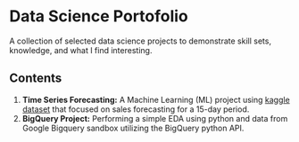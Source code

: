 # **Data Science Portofolio**
A collection of selected data science projects to demonstrate skill sets, knowledge, and what I find interesting.

## **Contents**
1. **Time Series Forecasting:** A Machine Learning (ML) project using [kaggle dataset](https://www.kaggle.com/competitions/store-sales-time-series-forecasting/data) that focused on sales forecasting for a 15-day period.
2. **BigQuery Project:** Performing a simple EDA using python and data from Google Bigquery sandbox utilizing the BigQuery python API.
